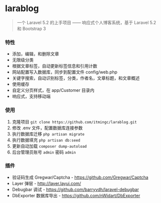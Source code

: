 # larablog


> 一个 Laravel 5.2 的上手项目 —— 响应式个人博客系统，基于 Laravel 5.2 和 Bootstrap 3


### 特性


- 添加，编辑，和删除文章
- 无限级分类
- 根据文章标签，自动更新标签信息和引用计数
- 网站配置写入数据库，同步到配置文件 config/web.php
- 关键字搜索，自动识别标签，分类，作者名，文章标题，和文章概述
- 使用缓存
- 自定义分页样式，在 app/Customer 目录内
- 响应式，支持移动端


### 使用

1. 克隆项目 ```git clone https://github.com/itmingc/larablog.git```
2. 修改 .env 文件，配置数据库连接参数
3. 执行数据库迁移 ```php artisan migrate```
4. 执行数据填充 ```php artisan db:seed```
5. 更新自动加载 ```composer dump-autoload```
6. 后台管理员账号 ```admin``` 密码 ```admin```


### 插件

- 验证码生成 Gregwar/Captcha - https://github.com/Gregwar/Captcha
- Layer 弹层 - http://layer.layui.com/
- Debugbar 调试 - https://github.com/barryvdh/laravel-debugbar
- DbExporter 数据库导出 - https://github.com/nWidart/DbExporter
